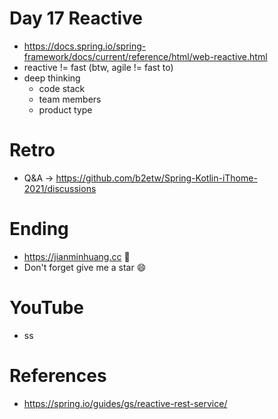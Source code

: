# Day 17 Reactive
* https://docs.spring.io/spring-framework/docs/current/reference/html/web-reactive.html
* reactive != fast (btw, agile != fast to)
* deep thinking
  * code stack
  * team members
  * product type

# Retro
* Q&A -> https://github.com/b2etw/Spring-Kotlin-iThome-2021/discussions

# Ending
* https://jianminhuang.cc 🌈
* Don't forget give me a star 😄

# YouTube
* ss

# References
* https://spring.io/guides/gs/reactive-rest-service/
